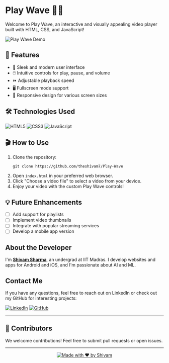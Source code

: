 # Play Wave 🎵🌊

Welcome to Play Wave, an interactive and visually appealing video player built with HTML, CSS, and JavaScript!

![Play Wave Demo](https://img.shields.io/badge/Demo-Live-brightgreen?style=for-the-badge)

## 🚀 Features

- 🎨 Sleek and modern user interface
- 🖱️ Intuitive controls for play, pause, and volume
- ⏩ Adjustable playback speed
- 🖥️ Fullscreen mode support
- 📱 Responsive design for various screen sizes

## 🛠️ Technologies Used

![HTML5](https://img.shields.io/badge/HTML5-E34F26?style=for-the-badge&logo=html5&logoColor=white)
![CSS3](https://img.shields.io/badge/CSS3-1572B6?style=for-the-badge&logo=css3&logoColor=white)
![JavaScript](https://img.shields.io/badge/JavaScript-F7DF1E?style=for-the-badge&logo=javascript&logoColor=black)

## 🎬 How to Use

1. Clone the repository:
   ```
   git clone https://github.com/theshivam7/Play-Wave
   ```
2. Open `index.html` in your preferred web browser.
3. Click "Choose a video file" to select a video from your device.
4. Enjoy your video with the custom Play Wave controls!

## 💡 Future Enhancements

- [ ] Add support for playlists
- [ ] Implement video thumbnails
- [ ] Integrate with popular streaming services
- [ ] Develop a mobile app version

## About the Developer

I'm [**Shivam Sharma**](https://www.linkedin.com/in/theshivam7/), an undergrad at IIT Madras. I develop websites and apps for Android and iOS, and I'm passionate about AI and ML.

## Contact Me

If you have any questions, feel free to reach out on LinkedIn or check out my GitHub for interesting projects:

[![LinkedIn](https://img.shields.io/badge/LinkedIn-0077B5?style=flat-square&logo=linkedin&logoColor=white)](https://www.linkedin.com/in/theshivam7/)
[![GitHub](https://img.shields.io/badge/GitHub-100000?style=flat-square&logo=github&logoColor=white)](https://www.github.com/theshivam7/)

---

## 🤝 Contributors

We welcome contributions! Feel free to submit pull requests or open issues.

---

<div align="center">
  
[![Made with ❤️ by Shivam](https://img.shields.io/badge/Made%20with%20%E2%9D%A4%EF%B8%8F%20by-Shivam-red?style=for-the-badge)](https://github.com/theshivam7)

</div>